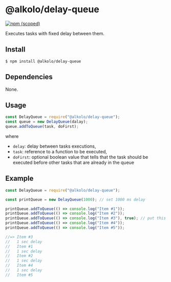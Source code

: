 # @alkolo/delay-queue

[![npm (scoped)](https://img.shields.io/npm/v/@alkolo/delay-queue.svg)](https://github.com/AlexKolokolov/delay-queue)

Executes tasks with fixed delay between them.

## Install

```
$ npm install @alkolo/delay-queue
```

## Dependencies

None.

## Usage

```js
const DelayQueue = require("@alkolo/delay-queue");
const queue = new DelayQueue(dalay);
queue.addToQueue(task, doFirst);
```
where 
- `delay`: delay between tasks executions,
- `task`: reference to a function to be executed,
- `doFirst`: optional boolean value that tells 
  that the task should be executed before other tasks 
  that are already in the queue

## Example

```js
const DelayQueue = require("@alkolo/delay-queue");

const printQueue = new DelayQueue(1000); // set 1000 ms delay

printQueue.addToQueue(() => console.log("Item #1"));
printQueue.addToQueue(() => console.log("Item #2"));
printQueue.addToQueue(() => console.log("Item #3"), true); // put this task at the beginning of the queue
printQueue.addToQueue(() => console.log("Item #4"));
printQueue.addToQueue(() => console.log("Item #5"));

//=> Item #3
//   1 sec delay
//   Item #1
//   1 sec delay
//   Item #2
//   1 sec delay
//   Item #4
//   1 sec delay
//   Item #5
```